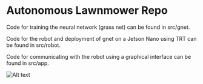 # Autonomous Lawnmower Repo

Code for training the neural network (grass net) can be found in src/gnet.

Code for the robot and deployment of gnet on a Jetson Nano using TRT can be found in src/robot.

Code for communicating with the robot using a graphical interface can be found in src/app.

![Alt text](images/lawnmower_old?raw=true "Title")
